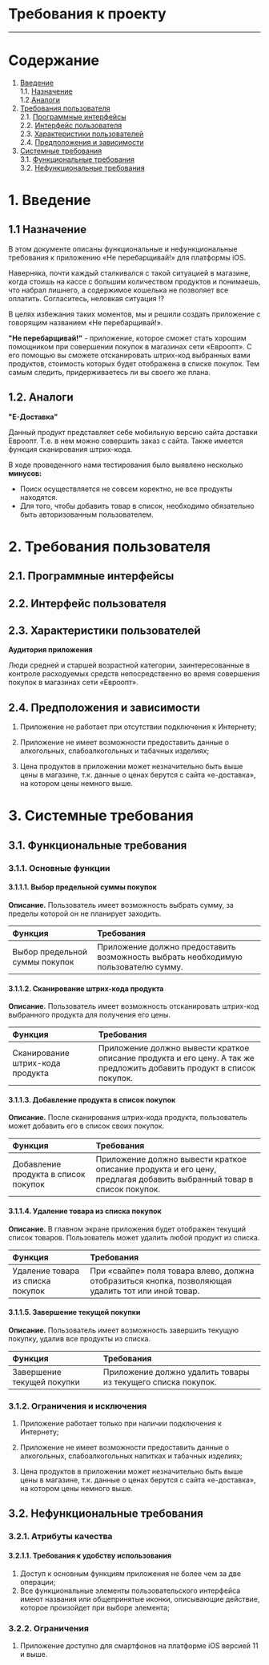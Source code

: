# Требования к проекту
---

# Содержание
1. [Введение](#intro)  
1.1. [Назначение](#appointment)  
1.2.[Аналоги](#analogues)  
2. [Требования пользователя](#user_requirements)  
2.1. [Программные интерфейсы](#software_interfaces)  
2.2. [Интерфейс пользователя](#user_interface)  
2.3. [Характеристики пользователей](#user_specifications)  
2.4. [Предположения и зависимости](#assumptions_and_dependencies)  
3. [Системные требования](#system_requirements)  
3.1. [Функциональные требования](#functional_requirements)   
3.2. [Нефункциональные требования](#non-functional_requirements)  

<a name="intro"/>

# 1. Введение

<a name="appointment"/>

## 1.1 Назначение
В этом документе описаны функциональные и нефункциональные требования к приложению «Не перебарщивай!» для платформы iOS. 

Наверняка, почти каждый сталкивался с такой ситуацией в магазине, когда стоишь на кассе с большим количеством продуктов и понимаешь, что набрал лишнего, а содержимое кошелька не позволяет все оплатить. Согласитесь, неловкая ситуация !?

В целях избежания таких моментов, мы и решили создать приложение с говорящим названием «Не перебарщивай!».

**"Не перебарщивай!"** - приложение, которое сможет стать хорошим помощником при совершении покупок в магазинах сети «Евроопт». С его помощью вы сможете отсканировать штрих-код выбранных вами продуктов, стоимость которых будет отображена в списке покупок. Тем самым следить, придерживаетесь ли вы своего же плана.

<a name="analogues"/>

## 1.2. Аналоги

**"Е-Доставка"**

Данный продукт представляет себе мобильную версию сайта доставки Евроопт.
Т.е. в нем можно совершить заказ с сайта. 
Также имеется функция сканирования штрих-кода.

В ходе проведенного нами тестирования было выявлено несколько **минусов:**
* Поиск осуществляется не совсем коректно, не все продукты находятся.
* Для того, чтобы добавить товар в список, необходимо обязательно быть авторизованным пользователем.
<a name="user_requirements"/>

# 2. Требования пользователя

<a name="software_interfaces"/>

## 2.1. Программные интерфейсы

<a name="user_interface"/>

## 2.2. Интерфейс пользователя

<a name="user_specifications"/>

## 2.3. Характеристики пользователей
<a name="application_audience"/>

**Аудитория приложения**

Люди средней и старшей возрастной категории, заинтересованные в контроле расходуемых средств непосредственно во время совершения покупок в магазинах сети «Евроопт».
<a name="assumptions_and_dependencies"/>

## 2.4. Предположения и зависимости
1. Приложение не работает при отсутствии подключения к Интернету;
2. Приложение не имеет возможности предоставить данные о алкогольных, слабоалкогольных и табачных изделиях;

3. Цена продуктов в приложении может незначительно быть выше цены в магазине, т.к. данные о ценах берутся с сайта «е-доставка», на котором цены немного выше.

<a name="system_requirements"/>

# 3. Системные требования

<a name="functional_requirements"/>

## 3.1. Функциональные требования

<a name="main_functions"/>

### 3.1.1. Основные функции

<a name="choise_amount"/>

#### 3.1.1.1. Выбор предельной суммы покупок
**Описание.** Пользователь имеет возможность выбрать сумму, за пределы которой он не планирует заходить.

| Функция | Требования | 
|:---|:---|
| Выбор предельной суммы покупок | Приложение должно предоставить возможность выбрать необходимую пользователю сумму. |

<a name="scan_code"/>

#### 3.1.1.2. Сканирование штрих-кода продукта
**Описание.**  Пользователь имеет возможность отсканировать штрих-код выбранного продукта для получения его цены.
 
| Функция | Требования | 
|:---|:---|
| Сканирование штрих-кода продукта | Приложение должно вывести краткое описание продукта и его цену. А так же предложить добавить продукт в список покупок. |

<a name="add_product"/>

#### 3.1.1.3. Добавление продукта в список покупок
**Описание.** После сканирования штрих-кода продукта, пользователь может добавить его в список своих покупок.

| Функция | Требования | 
|:---|:---|
| Добавление продукта в список покупок | Приложение должно вывести краткое описание продукта и его цену, предлагая добавить выбранный товар в список покупок. |

<a name="delete_product"/>

#### 3.1.1.4. Удаление товара из списка покупок
**Описание.** В главном экране приложения будет отображен текущий список товаров. Пользователь может удалить любой продукт из списка.

| Функция | Требования |
|:---|:---|
| Удаление товара из списка покупок | При «свайпе» поля товара влево, должна отобразиться кнопка, позволяющая удалить тот или иной товар. |

<a name="finish_session"/>

#### 3.1.1.5. Завершение текущей покупки
**Описание.** Пользователь имеет возможность завершить текущую покупку, удалив все продукты из списка.

| Функция | Требования |
|:---|:---|
| Завершение текущей покупки | Приложение должно удалить товары из текущего списка покупок. |

<a name="restrictions_and_exclusio"/>

### 3.1.2. Ограничения и исключения
1. Приложение работает только при наличии подключения к Интернету;
2. Приложение не имеет возможности предоставить данные о алкогольных, слабоалкогольных напитках и табачных изделиях;

3. Цена продуктов в приложении может незначительно быть выше цены в магазине, т.к. данные о ценах берутся с сайта «е-доставка», на котором цены немного выше.

<a name="non-functional_requirements"/>

## 3.2. Нефункциональные требования

<a name="quality_attributes"/>

### 3.2.1. Атрибуты качества

<a name="restrictions_and_exclusions"/>

#### 3.2.1.1. Требования к удобству использования
1. Доступ к основным функциям приложения не более чем за две операции;
2. Все функциональные элементы пользовательского интерфейса имеют названия или общепринятые иконки, описывающие действие, которое произойдет при выборе элемента;

<a name="restrictions"/>

### 3.2.2. Ограничения
1. Приложение доступно для смартфонов на платформе iOS версией 11 и выше.

